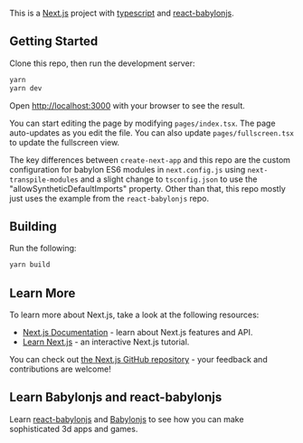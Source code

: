 This is a [Next.js](https://nextjs.org/) project with [typescript](https://www.typescriptlang.org/) and [react-babylonjs](https://github.com/brianzinn/react-babylonjs).

## Getting Started

Clone this repo, then run the development server:

```bash
yarn
yarn dev
```

Open [http://localhost:3000](http://localhost:3000) with your browser to see the result.

You can start editing the page by modifying `pages/index.tsx`. The page auto-updates as you edit the file. You can also update `pages/fullscreen.tsx` to update the fullscreen view.

The key differences between `create-next-app` and this repo are the custom configuration for babylon ES6 modules in `next.config.js` using `next-transpile-modules` and a slight change to `tsconfig.json` to use the "allowSyntheticDefaultImports" property. Other than that, this repo mostly just uses the example from the `react-babylonjs` repo.

## Building

Run the following:
```bash
yarn build
```

## Learn More

To learn more about Next.js, take a look at the following resources:

- [Next.js Documentation](https://nextjs.org/docs) - learn about Next.js features and API.
- [Learn Next.js](https://nextjs.org/learn) - an interactive Next.js tutorial.

You can check out [the Next.js GitHub repository](https://github.com/zeit/next.js/) - your feedback and contributions are welcome!

## Learn Babylonjs and react-babylonjs

Learn [react-babylonjs](https://github.com/brianzinn/react-babylonjs) and  [Babylonjs](https://doc.babylonjs.com/) to see how you can make sophisticated 3d apps and games.
